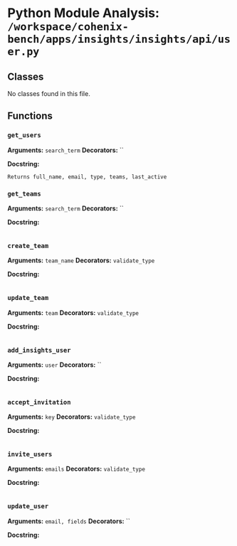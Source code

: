 # Python Module Analysis: `/workspace/cohenix-bench/apps/insights/insights/api/user.py`

## Classes

No classes found in this file.


## Functions

### `get_users`
**Arguments:** `search_term`
**Decorators:** ``

**Docstring:**
```
Returns full_name, email, type, teams, last_active
```
### `get_teams`
**Arguments:** `search_term`
**Decorators:** ``

**Docstring:**
```

```
### `create_team`
**Arguments:** `team_name`
**Decorators:** `validate_type`

**Docstring:**
```

```
### `update_team`
**Arguments:** `team`
**Decorators:** `validate_type`

**Docstring:**
```

```
### `add_insights_user`
**Arguments:** `user`
**Decorators:** ``

**Docstring:**
```

```
### `accept_invitation`
**Arguments:** `key`
**Decorators:** `validate_type`

**Docstring:**
```

```
### `invite_users`
**Arguments:** `emails`
**Decorators:** `validate_type`

**Docstring:**
```

```
### `update_user`
**Arguments:** `email, fields`
**Decorators:** ``

**Docstring:**
```

```

